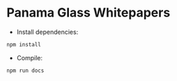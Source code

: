 # Panama Glass Whitepapers

* Install dependencies:

```bash
npm install
```


* Compile:

```bash
npm run docs
```
